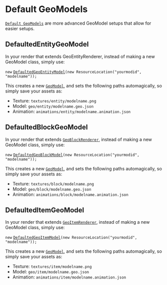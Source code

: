 # Default GeoModels

[`Default GeoModels`](https://github.com/AzureDoom/AzureLib/tree/1.20/common/src/main/java/mod/azure/azurelib/model) are more advanced GeoModel setups that allow for easier setups.

## DefaultedEntityGeoModel <a href="#file-name-id-wide" id="file-name-id-wide"></a>

In your render that extends GeoEntityRenderer, instead of making a new GeoModel class, simply use:

`new` [`DefaultedGeoEntityModel`](https://github.com/AzureDoom/AzureLib/blob/1.20/common/src/main/java/mod/azure/azurelib/model/DefaultedEntityGeoModel.java)`(new ResourceLocation("yourmodid", "modelname"));`

This creates a new [`GeoModel`](https://github.com/AzureDoom/AzureLib/blob/1.20/common/src/main/java/mod/azure/azurelib/model/GeoModel.java), and sets the following paths automagically, so simply save your assets as:

* Texture: `textures/entity/modelname.png`
* Model: `geo/entity/modelname.geo.json`
* Animation: `animations/entity/modelname.animation.json`

## DefaultedBlockGeoModel <a href="#file-name-id-wide" id="file-name-id-wide"></a>

In your render that extends [`GeoBlockRenderer`](https://github.com/AzureDoom/AzureLib/blob/1.20/common/src/main/java/mod/azure/azurelib/renderer/GeoBlockRenderer.java), instead of making a new GeoModel class, simply use:

`new` [`DefaultedGeoBlockModel`](https://github.com/AzureDoom/AzureLib/blob/1.20/common/src/main/java/mod/azure/azurelib/model/DefaultedBlockGeoModel.java)`(new ResourceLocation("yourmodid", "modelname"));`

This creates a new [`GeoModel`](https://github.com/AzureDoom/AzureLib/blob/1.20/common/src/main/java/mod/azure/azurelib/model/GeoModel.java), and sets the following paths automagically, so simply save your assets as:

* Texture: `textures/block/modelname.png`
* Model: `geo/block/modelname.geo.json`
* Animation: `animations/block/modelname.animation.json`

## DefaultedItemGeoModel <a href="#file-name-id-wide" id="file-name-id-wide"></a>

In your render that extends [`GeoItemRenderer`](https://github.com/AzureDoom/AzureLib/blob/1.20/common/src/main/java/mod/azure/azurelib/renderer/GeoItemRenderer.java), instead of making a new GeoModel class, simply use:

`new` [`DefaultedGeoItemModel`](https://github.com/AzureDoom/AzureLib/blob/1.20/common/src/main/java/mod/azure/azurelib/model/DefaultedItemGeoModel.java)`(new ResourceLocation("yourmodid", "modelname"));`

This creates a new [`GeoModel`](https://github.com/AzureDoom/AzureLib/blob/1.20/common/src/main/java/mod/azure/azurelib/model/GeoModel.java), and sets the following paths automagically, so simply save your assets as:

* Texture: `textures/item/modelname.png`
* Model: `geo/item/modelname.geo.json`
* Animation: `animations/item/modelname.animation.json`
